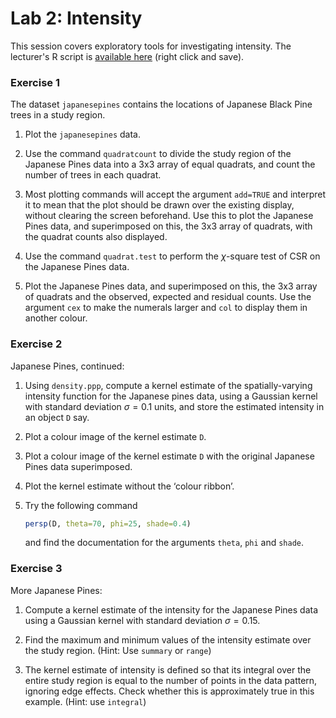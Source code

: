 Lab 2: Intensity
================

This session covers exploratory tools for investigating intensity.
The lecturer's R script is [available here](https://raw.githubusercontent.com/spatstat/testWorkshop/master/Scripts/script02.R) (right click and save).

### Exercise 1

The dataset `japanesepines` contains the locations of Japanese Black Pine trees in a study region.

1.  Plot the `japanesepines` data.

2.  Use the command `quadratcount` to divide the study region of the Japanese Pines data into a 3x3 array of equal quadrats, and count the number of trees in each quadrat.

3.  Most plotting commands will accept the argument `add=TRUE` and interpret it to mean that the plot should be drawn over the existing display, without clearing the screen beforehand. Use this to plot the Japanese Pines data, and superimposed on this, the 3x3 array of quadrats, with the quadrat counts also displayed.

4.  Use the command `quadrat.test` to perform the *χ*-square test of CSR on the Japanese Pines data.

5.  Plot the Japanese Pines data, and superimposed on this, the 3x3 array of quadrats and the observed, expected and residual counts. Use the argument `cex` to make the numerals larger and `col` to display them in another colour.

### Exercise 2

Japanese Pines, continued:

1.  Using `density.ppp`, compute a kernel estimate of the spatially-varying intensity function for the Japanese pines data, using a Gaussian kernel with standard deviation *σ* = 0.1 units, and store the estimated intensity in an object `D` say.

2.  Plot a colour image of the kernel estimate `D`.

3.  Plot a colour image of the kernel estimate `D` with the original Japanese Pines data superimposed.

4.  Plot the kernel estimate without the ‘colour ribbon’.

5.  Try the following command

    ``` r
    persp(D, theta=70, phi=25, shade=0.4)
    ```

    and find the documentation for the arguments `theta`, `phi` and `shade`.

### Exercise 3

More Japanese Pines:

1.  Compute a kernel estimate of the intensity for the Japanese Pines data using a Gaussian kernel with standard deviation *σ* = 0.15.

2.  Find the maximum and minimum values of the intensity estimate over the study region. (Hint: Use `summary` or `range`)

3.  The kernel estimate of intensity is defined so that its integral over the entire study region is equal to the number of points in the data pattern, ignoring edge effects. Check whether this is approximately true in this example. (Hint: use `integral`)
